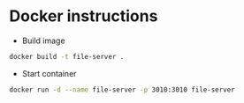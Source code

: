 # Docker instructions

- Build image

```bash
docker build -t file-server .
```

- Start container

```bash
docker run -d --name file-server -p 3010:3010 file-server
```
